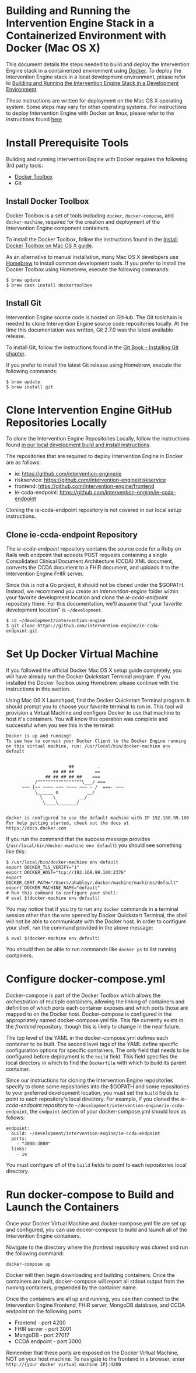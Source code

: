 Building and Running the Intervention Engine Stack in a Containerized Environment with Docker (Mac OS X)
========================================================================================================

This document details the steps needed to build and deploy the Intervention Engine stack in a containerized environment using [Docker](https://www.docker.com/). To deploy the Intervention Engine stack in a local development environment, please refer to [Building and Running the Intervention Engine Stack in a Development Environment](https://github.com/intervention-engine/ie/blob/master/docs/dev_install.md).

These instructions are written for deployment on the Mac OS X operating system. Some steps may vary for other operating systems. For instructions to deploy Intervention Engine with Docker on linux, please refer to the instructions found [here](https://github.com/intervention-engine/ie/blob/master/docs/docker-linux.md)

Install Prerequisite Tools
==========================

Building and running Intervention Engine with Docker requires the following 3rd party tools:

- [Docker Toolbox](https://www.docker.com/products/docker-toolbox)
- Git

Install Docker Toolbox
----------------------
Docker Toolbox is a set of tools including `docker`, `docker-compose`, and `docker-machine`, required for the creation and deployment of the Intervention Engine component containers.

To install the Docker Toolbox, follow the instructions found in the [Install Docker Toolbox on Mac OS X guide](https://docs.docker.com/mac/step_one/).

As an alternative to manual installation, many Mac OS X developers use [Homebrew](http://brew.sh/) to install common development tools. If you prefer to install the Docker Toolbox using Homebrew, execute the following commands:

```
$ brew update
$ brew cask install dockertoolbox
```

Install Git
-----------
Intervention Engine source code is hosted on GitHub. The Git toolchain is needed to clone Intervention Engine source code repositories locally. At the time this documentation was written, Git 2.7.0 was the latest available release.

To install Git, follow the instructions found in the [Git Book - Installing Git chapter](https://git-scm.com/book/en/v2/Getting-Started-Installing-Git).

If you prefer to install the latest Git release using Homebrew, execute the following commands:

```
$ brew update
$ brew install git
```

Clone Intervention Engine GitHub Repositories Locally
=====================================================
To clone the Intervention Engine Repositories Locally, follow the instructions found [in our local development build and install instructions](https://github.com/intervention-engine/ie/blob/master/docs/dev_install.md#clone-intervention-engine-github-repositories-locally).

The repositories that are required to deploy Intervention Engine in Docker are as follows:

-	ie: https://github.com/intervention-engine/ie
-	riskservice: https://github.com/intervention-engine/riskservice
-	frontend: https://github.com/intervention-engine/frontend
- ie-ccda-endpoint: https://github.com/intervention-engine/ie-ccda-endpoint

Cloning the ie-ccda-endpoint repository is not covered in our local setup instructions.

Clone ie-ccda-endpoint Repository
---------------------------------
The *ie-ccda-endpoint* repository contains the source code for a Ruby on Rails web endpoint that accepts POST requests containing a single Consolidated Clinical Document Architecture (CCDA) XML document, converts the CCDA document to a FHIR document, and uploads it to the Intervention Engine FHIR server.

Since this is not a Go project, it should not be cloned under the $GOPATH. Instead, we recommend you create an *intervention-engine* folder within your favorite development location and clone the *ie-ccda-endpoint* repository there. For this documentation, we'll assume that "your favorite development location" is `~/development`.

```
$ cd ~/development/intervention-engine
$ git clone https://github.com/intervention-engine/ie-ccda-endpoint.git
```


Set Up Docker Virtual Machine
================================
If you followed the official Docker Mac OS X setup guide completely, you will have already run the Docker Quickstart Terminal program. If you installed the Docker Toolbox using Homebrew, please continue with the instructions in this section.

Using Mac OS X Launchpad, find the Docker Quickstart Terminal program. It should prompt you to choose your favorite terminal to run in. This tool will provision a Virtual Machine and configure Docker to use that machine to host it's containers. You will know this operation was complete and successful when you see this in the terminal:

```
Docker is up and running!
To see how to connect your Docker Client to the Docker Engine running on this virtual machine, run: /usr/local/bin/docker-machine env default


                        ##         .
                  ## ## ##        ==
               ## ## ## ## ##    ===
           /"""""""""""""""""\___/ ===
      ~~~ {~~ ~~~~ ~~~ ~~~~ ~~~ ~ /  ===- ~~~
           \______ o           __/
             \    \         __/
              \____\_______/


docker is configured to use the default machine with IP 192.168.99.100
For help getting started, check out the docs at https://docs.docker.com
```

If you run the command that the success message provides (`/usr/local/bin/docker-machine env default`) you should see something like this:

```
$ /usr/local/bin/docker-machine env default
export DOCKER_TLS_VERIFY="1"
export DOCKER_HOST="tcp://192.168.99.100:2376"
export DOCKER_CERT_PATH="/Users/ahubley/.docker/machine/machines/default"
export DOCKER_MACHINE_NAME="default"
# Run this command to configure your shell:
# eval $(docker-machine env default)
```

You may notice that if you try to run any `docker` commands in a terminal session other than the one opened by Docker Quickstart Terminal, the shell will not be able to communicate with the Docker host. In order to configure your shell, run the command provided in the above message:

```
$ eval $(docker-machine env default)
```

You should then be able to run commands like `docker ps` to list running containers.

Configure docker-compose.yml
============================
Docker-compose is part of the Docker Toolbox which allows the orchestration of multiple containers, allowing the linking of containers and definition of which ports each container exposes and which ports those are mapped to on the Docker host. Docker-compose is configured in the appropriately named docker-compose.yml file. This file currently exists in the *frontend* repository, though this is likely to change in the near future.

The top level of the YAML in the docker-compose.yml defines each container to be built. The second level tags of the YAML define specific configuration options for specific containers. The only field that needs to be configured before deployment is the `build` field. This field specifies the local directory in which to find the `Dockerfile` with which to build its parent container.

Since our instructions for cloning the Intervention Engine repositories specify to clone some repositories into the $GOPATH and some repositories to your preferred development location, you must set the `build` fields to point to each repository's local directory. For example, if you cloned the *ie-ccda-endpoint* repository to `~/development/intervention-engine/ie-ccda-endpoint`, the `endpoint` section of your docker-compose.yml should look as follows:

```
endpoint:
  build: ~/development/intervention-engine/ie-ccda-endpoint
  ports:
    - "3000:3000"
  links:
    - ie

```

You must configure *all* of the `build` fields to point to each repositories local directory.

Run docker-compose to Build and Launch the Containers
=====================================================
Once your Docker Virtual Machine and docker-compose.yml file are set up and configured, you can use docker-compose to build and launch all of the Intervention Engine containers.

Navigate to the directory where the *frontend* repository was cloned and run the following command:

```
docker-compose up
```

Docker will then begin downloading and building containers. Once the containers are built, docker-compose will report all stdout output from the running containers, prepended by the container name.

Once the containers are all up and running, you can then connect to the Intervention Engine Frontend, FHIR server, MongoDB database, and CCDA endpoint on the following ports:

- Frontend - port 4200
- FHIR server - port 3001
- MongoDB - port 27017
- CCDA endpoint - port 3000

Remember that these ports are exposed on the Docker Virtual Machine, NOT on your host machine. To navigate to the frontend in a browser, enter `http://{your docker virtual machine IP}:4200`

